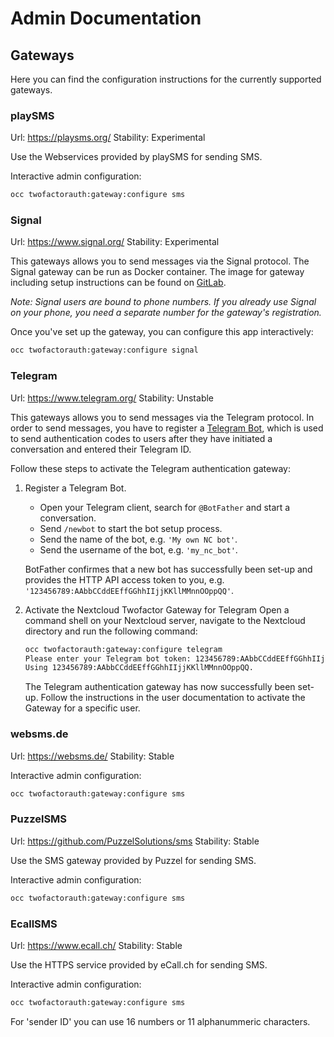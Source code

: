 # Admin Documentation

## Gateways

Here you can find the configuration instructions for the currently supported gateways.

### playSMS
Url: https://playsms.org/
Stability: Experimental

Use the Webservices provided by playSMS for sending SMS.

Interactive admin configuration:
```bash
occ twofactorauth:gateway:configure sms
```

### Signal
Url: https://www.signal.org/
Stability: Experimental

This gateways allows you to send messages via the Signal protocol. The Signal gateway can be
run as Docker container. The image for gateway including setup instructions can be found on
[GitLab](https://gitlab.com/morph027/signal-web-gateway).

*Note: Signal users are bound to phone numbers. If you already use Signal on your phone, you
need a separate number for the gateway's registration.*

Once you've set up the gateway, you can configure this app interactively:

```bash
occ twofactorauth:gateway:configure signal
```

### Telegram
Url: https://www.telegram.org/
Stability: Unstable

This gateways allows you to send messages via the Telegram protocol. In order to send messages,
you have to register a [Telegram Bot](https://core.telegram.org/bots), which is used to send
authentication codes to users after they have initiated a conversation and entered their
Telegram ID.

Follow these steps to activate the Telegram authentication gateway:

1. Register a Telegram Bot.

   * Open your Telegram client, search for `@BotFather` and start a conversation.
   * Send `/newbot` to start the bot setup process.
   * Send the name of the bot, e.g. `'My own NC bot'`.
   * Send the username of the bot, e.g. `'my_nc_bot'`.

   BotFather confirmes that a new bot has successfully been set-up and provides the HTTP API
   access token to you, e.g. `'123456789:AAbbCCddEEffGGhhIIjjKKllMMnnOOppQQ'`.

2. Activate the Nextcloud Twofactor Gateway for Telegram
   Open a command shell on your Nextcloud server, navigate to the Nextcloud directory and run
   the following command:
   ```bash
   occ twofactorauth:gateway:configure telegram
   Please enter your Telegram bot token: 123456789:AAbbCCddEEffGGhhIIjjKKllMMnnOOppQQ
   Using 123456789:AAbbCCddEEffGGhhIIjjKKllMMnnOOppQQ.
   ```
   
   The Telegram authentication gateway has now successfully been set-up. Follow the instructions
   in the user documentation to activate the Gateway for a specific user.

### websms.de
Url: https://websms.de/
Stability: Stable

Interactive admin configuration:
```bash
occ twofactorauth:gateway:configure sms
```

### PuzzelSMS
Url: https://github.com/PuzzelSolutions/sms
Stability: Stable

Use the SMS gateway provided by Puzzel for sending SMS.

Interactive admin configuration:

```bash
occ twofactorauth:gateway:configure sms
```

### EcallSMS
Url: https://www.ecall.ch/
Stability: Stable

Use the HTTPS service provided by eCall.ch for sending SMS.

Interactive admin configuration:
```bash
occ twofactorauth:gateway:configure sms
```
For 'sender ID' you can use 16 numbers or 11 alphanummeric characters.
